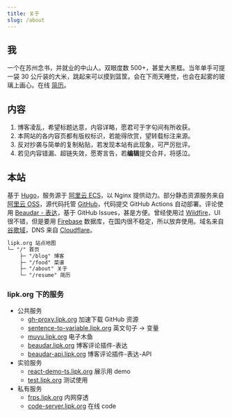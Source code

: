 ```yaml
---
title: 关于
slug: /about
---
```


## 我

一个在苏州念书，并就业的中山人。双眼度数 500+，甚爱大黑框。当年单手可提一袋 30 公斤装的大米，跳起来可以摸到篮筐。会在下雨天睡觉，也会在起雾的玻璃上画心。在线 [简历](/resume)。

## 内容

1. 博客凌乱，希望标题达意，内容详略，愿君可于字句间有所收获。
2. 本网站的各内容页都有版权标识，若能得欣赏，望转载标注来源。
3. 反对抄袭与简单的复制粘贴，若发现本站有此现象，可严厉批评。
4. 若见内容错漏、超链失效，愿寄言告，若**编辑**提交合并，将感泣。

## 本站

基于 [Hugo](https://gohugo.io/)，服务源于 [阿里云 ECS](https://www.aliyun.com/product/ecs/)，以 Nginx 提供动力。部分静态资源服务来自 [阿里云 OSS](https://www.aliyun.com/product/oss/)，源代码托管 [GitHub](https://github.com/zsdycs/lipk.org)，代码提交 GitHub Actions 自动部署。评论使用 [Beaudar - 表达](https://beaudar.lipk.org/)，基于 GitHub Issues，甚是方便。曾经使用过 [Wildfire](https://wildfire.js.org)，UI 很不错，但是要用 [Firebase](https://firebase.google.com) 数据库，在国内很不稳定，所以放弃使用。域名来自 [谷歌域](https://domains.google/)，DNS 来自 [Cloudflare](https://www.cloudflare.com/)。

```markdown
lipk.org 站点地图
└─ "/" 首页
    ├─ "/blog" 博客
    ├─ "/food" 菜谱
    ├─ "/about" 关于
    └─ "/resume" 简历
```

### lipk.org 下的服务

- 公共服务
  - [gh-proxy.lipk.org](http://gh-proxy.lipk.org) 加速下载 GitHub 资源
  - [sentence-to-variable.lipk.org](https://sentence-to-variable.lipk.org) 英文句子 → 变量
  - [muyu.lipk.org](http://muyu.lipk.org) 电子木鱼
  - [beaudar.lipk.org](http://beaudar.lipk.org) 博客评论插件-表达
  - [beaudar-api.lipk.org](http://beaudar-api.lipk.org) 博客评论插件-表达-API
- 实验服务
  - [react-demo-ts.lipk.org](http://react-demo-ts.lipk.org) 展示用 demo
  - [test.lipk.org](http://test.lipk.org) 测试使用
- 私有服务
  - [frps.lipk.org](http://frps.lipk.org) 内网穿透
  - [code-server.lipk.org](http://code-server.lipk.org) 在线 code
